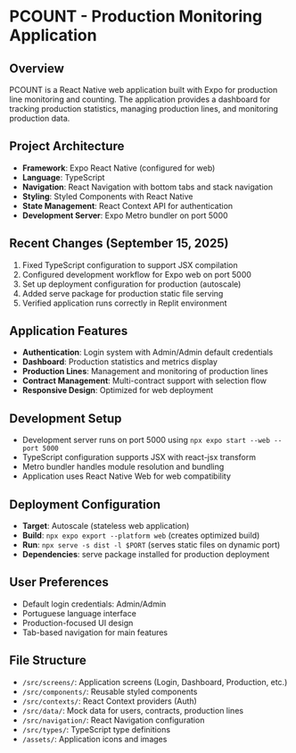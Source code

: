 # PCOUNT - Production Monitoring Application

## Overview
PCOUNT is a React Native web application built with Expo for production line monitoring and counting. The application provides a dashboard for tracking production statistics, managing production lines, and monitoring production data.

## Project Architecture
- **Framework**: Expo React Native (configured for web)
- **Language**: TypeScript
- **Navigation**: React Navigation with bottom tabs and stack navigation
- **Styling**: Styled Components with React Native
- **State Management**: React Context API for authentication
- **Development Server**: Expo Metro bundler on port 5000

## Recent Changes (September 15, 2025)
1. Fixed TypeScript configuration to support JSX compilation
2. Configured development workflow for Expo web on port 5000
3. Set up deployment configuration for production (autoscale)
4. Added serve package for production static file serving
5. Verified application runs correctly in Replit environment

## Application Features
- **Authentication**: Login system with Admin/Admin default credentials
- **Dashboard**: Production statistics and metrics display
- **Production Lines**: Management and monitoring of production lines
- **Contract Management**: Multi-contract support with selection flow
- **Responsive Design**: Optimized for web deployment

## Development Setup
- Development server runs on port 5000 using `npx expo start --web --port 5000`
- TypeScript configuration supports JSX with react-jsx transform
- Metro bundler handles module resolution and bundling
- Application uses React Native Web for web compatibility

## Deployment Configuration
- **Target**: Autoscale (stateless web application)
- **Build**: `npx expo export --platform web` (creates optimized build)
- **Run**: `npx serve -s dist -l $PORT` (serves static files on dynamic port)
- **Dependencies**: serve package installed for production deployment

## User Preferences
- Default login credentials: Admin/Admin
- Portuguese language interface
- Production-focused UI design
- Tab-based navigation for main features

## File Structure
- `/src/screens/`: Application screens (Login, Dashboard, Production, etc.)
- `/src/components/`: Reusable styled components
- `/src/contexts/`: React Context providers (Auth)
- `/src/data/`: Mock data for users, contracts, production lines
- `/src/navigation/`: React Navigation configuration
- `/src/types/`: TypeScript type definitions
- `/assets/`: Application icons and images